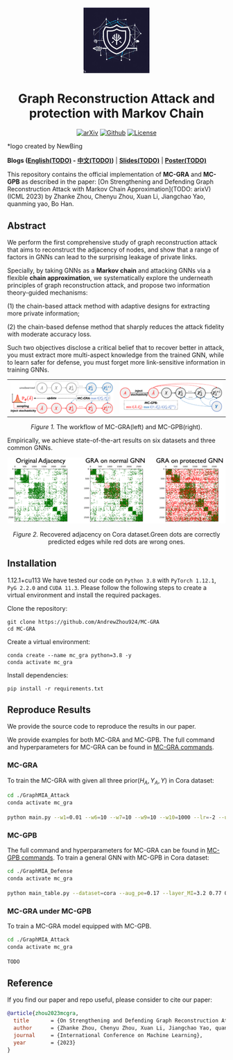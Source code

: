
<p align="center"><img src="./figs/logo-newbing.jpeg" width=30% height=30% ></p>
<h1 align="center"> Graph Reconstruction Attack and protection with Markov Chain</h1>
<p align="center">
    <a href="TODO: arxiv"><img src="https://img.shields.io/badge/-arXiv-grey?logo=gitbook&logoColor=white" alt="arXiv"></a>
    <a href="https://github.com/AndrewZhou924/MC-GRA"><img src="https://img.shields.io/badge/-Github-grey?logo=github" alt="Github"></a>
    <a href="TODO: mlr"> <img alt="License" src="https://img.shields.io/static/v1?label=Pub&message=ICML%2723&color=blue"> </a>
</p>
*logo created by NewBing

**Blogs ([English(TODO)](-) - [中文(TODO)](-))** |
**[Slides(TODO)](-)** |
**[Poster(TODO)](-)**

This repository contains the official implementation of **MC-GRA** and **MC-GPB** as described in the paper: [On Strengthening and Defending Graph Reconstruction Attack
with Markov Chain Approximation](TODO: arixV) (ICML 2023) by Zhanke Zhou, Chenyu Zhou, Xuan Li, Jiangchao Yao, quanming yao, Bo Han.

## Abstract
We perform the first comprehensive study of graph reconstruction attack that aims to reconstruct the adjacency of nodes, and show that a range of factors in GNNs can lead to the surprising leakage of private links. 

Specially, by taking GNNs as a **Markov chain** and attacking GNNs via a flexible **chain approximation**, we systematically explore the underneath principles of graph reconstruction attack, and propose two information theory-guided mechanisms: 

(1) the chain-based attack method with adaptive designs for extracting more private information; 

(2) the chain-based defense method that sharply reduces the attack fidelity with moderate accuracy loss. 

Such two objectives disclose a critical belief that to recover better in attack, you must extract more multi-aspect knowledge from the trained GNN, while to learn safer for defense, you must forget more link-sensitive information in training GNNs. 

<table><tr>
<td><img src="./figs/markov-attack.png"></td>
<td><img src="./figs/markov-defense.png"></td>
</tr></table>
<p align="center"><em>Figure 1.</em> The workflow of MC-GRA(left) and MC-GPB(right).</p>

Empirically, we achieve state-of-the-art results on six datasets and three common GNNs.

<p align="center"><img src="./figs/adj-demo.png"></p>
<p align="center"><em>Figure 2.</em> Recovered adjacency on Cora dataset.Green dots are correctly predicted edges while red dots are wrong ones.</p>

## Installation
1.12.1+cu113
We have tested our code on `Python 3.8` with `PyTorch 1.12.1`, `PyG 2.2.0` and `CUDA 11.3`. Please follow the following steps to create a virtual environment and install the required packages.

Clone the repository:
```
git clone https://github.com/AndrewZhou924/MC-GRA
cd MC-GRA
```

Create a virtual environment:
```
conda create --name mc_gra python=3.8 -y
conda activate mc_gra
```

Install dependencies:
```
pip install -r requirements.txt
```

## Reproduce Results
We provide the source code to reproduce the results in our paper. 

We provide examples for both MC-GRA and MC-GPB.
The full command and hyperparameters for MC-GRA can be found in [MC-GRA commands](GraphMIA_Attack/README.md). 
### MC-GRA
To train the MC-GRA with given all three prior($H_A, Y_A, Y$) in Cora dataset: 
  ``` bash
  cd ./GraphMIA_Attack
  conda activate mc_gra

  python main.py --w1=0.01 --w6=10 --w7=10 --w9=10 --w10=1000 --lr=-2 --useH_A --useY_A --useY --measure=MSELoss --dataset=cora
  ```

### MC-GPB
The full command and hyperparameters for MC-GRA can be found in [MC-GPB commands](GraphMIA_Defense/README.md). 
To train a general GNN with MC-GPB in Cora dataset: 
  ``` bash
  cd ./GraphMIA_Defense
  conda activate mc_gra

  python main_table.py --dataset=cora --aug_pe=0.17 --layer_MI=3.2 0.77 0.02 --layer_inter_MI=0.27 0.96 --device=cuda:0
  ```

### MC-GRA under MC-GPB
To train a MC-GRA model equipped with MC-GPB.

  ```bash
  cd ./GraphMIA_Attack
  conda activate mc_gra

  TODO

  ```

<!-- ## How to use our method in your algorithm 

1. To test your GNN under our MC-GRA:

2. To equipe your GNN with our MC-GPB: -->



## Reference

If you find our paper and repo useful, please consider to cite our paper:
```bibtex
@article{zhou2023mcgra,
  title       = {On Strengthening and Defending Graph Reconstruction Attack with Markov Chain Approximation},
  author      = {Zhanke Zhou, Chenyu Zhou, Xuan Li, Jiangchao Yao, quanming yao, Bo Han},
  journal     = {International Conference on Machine Learning},
  year        = {2023}
}
```
